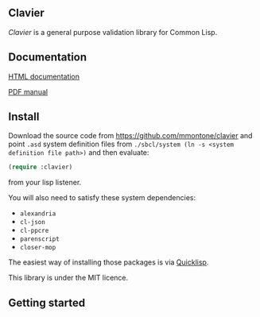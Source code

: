 Clavier
----------

*Clavier* is a general purpose validation library for Common Lisp.

Documentation
-------------

[HTML documentation](http://mmontone.github.io/clavier/doc/build/html/index.html)

[PDF manual](http://mmontone.github.io/clavier/doc/build/latex/validators.pdf)

Install
-------

Download the source code from https://github.com/mmontone/clavier and point `.asd` system definition files from `./sbcl/system (ln -s <system definition file path>)` and then evaluate:

```lisp
(require :clavier)
```

from your lisp listener. 

You will also need to satisfy these system dependencies:

- `alexandria`
- `cl-json`
- `cl-ppcre`
- `parenscript`
- `closer-mop`

The easiest way of installing those packages is via [Quicklisp](http://www.quicklisp.org/).

This library is under the MIT licence.

Getting started
---------------
